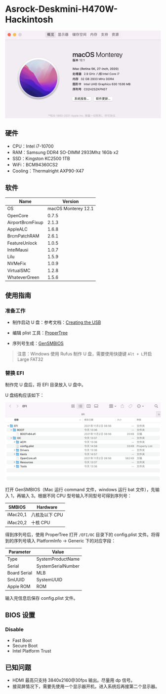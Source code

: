 # Asrock-Deskmini-H470W-Hackintosh

![](https://raw.githubusercontent.com/SpaceEggs/Asrock-Deskmini-H470W-Hackintosh/main/Pics/AboutMac.png?token=GHSAT0AAAAAABQZQTV2FAZDIGUSL4RKHQDUYPKMWAA)

## 硬件

- CPU：Intel i7-10700
- RAM：Samsung DDR4 SO-DIMM 2933Mhz 16Gb x2
- SSD：Kingston KC2500 1TB
- WiFi：BCM94360CS2
- Cooling：Thermalright AXP90-X47

## 软件

| Name             | Version             |
| ---------------- | ------------------- |
| OS               | macOS Monterey 12.1 |
| OpenCore         | 0.7.5               |
| AirportBrcmFixup | 2.1.3               |
| AppleALC         | 1.6.8               |
| BrcmPatchRAM     | 2.6.1               |
| FeatureUnlock    | 1.0.5               |
| IntelMausi       | 1.0.7               |
| Lilu             | 1.5.9               |
| NVMeFix          | 1.0.9               |
| VirtualSMC       | 1.2.8               |
| WhateverGreen    | 1.5.6               |

## 使用指南

### 准备工作

- 制作启动 U 盘：参考文档：[Creating the USB](https://dortania.github.io/OpenCore-Install-Guide/installer-guide/)

- 编辑 plist 工具：[ProperTree](https://github.com/corpnewt/ProperTree)
- 序列号生成：[GenSMBIOS](https://github.com/corpnewt/GenSMBIOS)

> 注意：Windows 使用 Rufus 制作 U 盘，需要使用快捷键 `Alt + L`开启 Large FAT32

### 替换 EFI

制作完 U 盘后，将 EFI 目录放入 U 盘中。

U 盘结构应该如下：

![](https://raw.githubusercontent.com/SpaceEggs/Asrock-Deskmini-H470W-Hackintosh/main/Pics/USBstructure.png?token=GHSAT0AAAAAABQZQTV2BPZ4ZGDWPKBV4VXUYPKMXDA)

打开 GenSMBIOS（Mac 运行 command 文件，windows 运行 bat 文件），先输入 1，再输入 3。根据不同 CPU 型号输入不同型号可得到序列号：

| SMBIOS   | Hardware       |
| -------- | -------------- |
| iMac20,1 | 八核及以下 CPU |
| iMac20,2 | 十核 CPU       |

得到序列号后，使用 ProperTree 打开 `/EFI/OC` 目录下的 config.plist 文件。将得到的序列号填入 PlatformInfo -> Generic 下的对应字段：

| Parameter    | Value              |
| ------------ | ------------------ |
| Type         | SystemProductName  |
| Serial       | SystemSerialNumber |
| Board Serial | MLB                |
| SmUUID       | SystemUUID         |
| Apple ROM    | ROM                |

输入完信息后保存 config.plist 文件。

## BIOS 设置

### Disable

- Fast Boot
- Secure Boot
- Intel  Platform Trust

## 已知问题

- HDMI 最高只支持 3840x2160@30fps 输出。尽量用 dp 信号。
- 接双屏情况下，需要先使用一个显示器开机，进入系统后再接第二个显示器。

